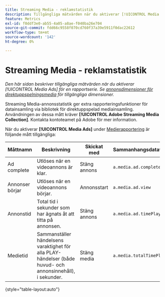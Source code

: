 ```yaml
---
title: Streaming Media - reklamstatistik
description: Tillgängliga mätvärden när du aktiverar [!UICONTROL Media Ads] för en rapportserie.
feature: Metrics
exl-id: f0ddf3e0-ab55-4a05-a8ae-f040ba26e704
source-git-commit: fdd66c9558f070cd760f37a39e5911f0dac22612
workflow-type: tm+mt
source-wordcount: '142'
ht-degree: 0%

---
```


# Streaming Media - reklamstatistik

*Den här sidan beskriver tillgängliga mätvärden när du aktiverar [!UICONTROL Media Ads] för en rapportserie. Se [annonsdimensioner för direktuppspelningsmedia](../dimensions/sm-ads.md) för tillgängliga dimensioner.*

Streaming Media-annonsstatistik ger extra rapporteringsfunktioner för datainsamling via bibliotek för direktuppspelad mediainsamling. Användningen av dessa mått kräver **[!UICONTROL Adobe Streaming Media Collection]**. Kontakta kontoteamet på Adobe för mer information.

När du aktiverar **[!UICONTROL Media Ads]** under [Medierapportering](/help/admin/admin/c-manage-report-suites/c-edit-report-suites/media-management.md) är följande mått tillgängliga:

| Måttnamn | Beskrivning | Skickat med | Sammanhangsdatavariabel |
| --- | --- | --- | --- |
| Ad complete | Utlöses när en videoannons är klar. | Stäng annons | `a.media.ad.complete` |
| Annonser börjar | Utlöses när en videoannons börjar. | Annonsstart | `a.media.ad.view` |
| Annonstid | Total tid i sekunder som har ägnats åt att titta på annonsen. | Stäng annons | `a.media.ad.timePlayed` |
| Medietid | Sammanställer händelsens varaktighet för alla PLAY-händelser (både huvud- och annonsinnehåll), i sekunder. | Stäng media | `a.media.totalTimePlayed` |

{style="table-layout:auto"}
